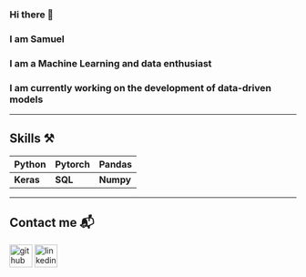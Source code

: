### Hi there 👋 
### I am Samuel
### I am a Machine Learning and data enthusiast 
### I am currently working on the development of data-driven models
---
## Skills ⚒
|Python |Pytorch |Pandas |
|--- |--- |--- |
|**Keras** |**SQL** |**Numpy** |
---

## Contact me 📬
[<img src='https://cdn.jsdelivr.net/npm/simple-icons@3.0.1/icons/github.svg' alt='github' height='40'>](https://github.com/Samuel-Ayankoso) 
[<img src='https://cdn.jsdelivr.net/npm/simple-icons@3.0.1/icons/linkedin.svg' alt='linkedin' height='40'>](https://www.linkedin.com/in/samuel-ayankoso/)  
